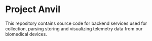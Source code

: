 # Project Anvil
This repository contains source code for backend services used for collection, parsing storing and visualizing telemetry data from our biomedical devices.
